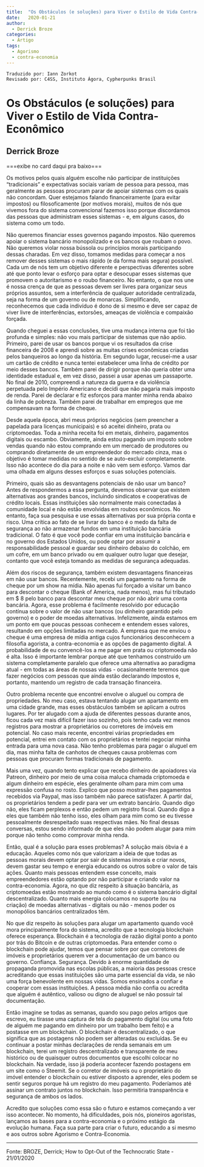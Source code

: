 ```yaml
---
title:  "Os Obstáculos (e soluções) para Viver o Estilo de Vida Contra-Econômico"
date:   2020-01-21
author:
  - Derrick Broze
categories:
  - Artigo
tags:
  - Agorismo
  - contra-economia
---
```

```
Traduzido por: Iann Zorkot
Revisado por: C4SS, Instituto Ágora, Cypherpunks Brasil
```

# Os Obstáculos (e soluções) para Viver o Estilo de Vida Contra-Econômico
## Derrick Broze

===exibe no card daqui pra baixo===

Os motivos pelos quais alguém escolhe não participar de instituições “tradicionais” e expectativas sociais variam de pessoa para pessoa, mas geralmente as pessoas procuram parar de apoiar sistemas com os quais não concordam. Quer estejamos falando financeiramente (para evitar impostos) ou filosoficamente (por motivos morais), muitos de nós que vivemos fora do sistema convencional fazemos isso porque discordamos das pessoas que administram esses sistemas - e, em alguns casos, do sistema como um todo.

Não queremos financiar esses governos pagando impostos. Não queremos apoiar o sistema bancário monopolizado e os bancos que roubam o povo. Não queremos violar nossa bússola ou princípios morais participando dessas charadas. Em vez disso, tomamos medidas para começar a nos remover desses sistemas o mais rápido (e da forma mais segura) possível. Cada um de nós tem um objetivo diferente e perspectivas diferentes sobre até que ponto levar o esforço para optar e desocupar esses sistemas que promovem o autoritarismo e o roubo financeiro. No entanto, o que nos une é nossa crença de que as pessoas devem ser livres para organizar seus próprios assuntos, sem a interferência de qualquer autoridade centralizada, seja na forma de um governo ou de monarcas. Simplificando, reconhecemos que cada indivíduo é dono de si mesmo e deve ser capaz de viver livre de interferências, extorsões, ameaças de violência e compaixão forçada.

Quando cheguei a essas conclusões, tive uma mudança interna que foi tão profunda e simples: não vou mais participar de sistemas que não apóio. Primeiro, parei de usar os bancos porque vi os resultados da crise financeira de 2008 e aprendi sobre as muitas crises econômicas criadas pelos banqueiros ao longo da história. Em segundo lugar, recusei-me a usar um cartão de crédito e nunca tentei estabelecer uma linha de crédito por meio desses bancos. Também parei de dirigir porque não queria obter uma identidade estadual e, em vez disso, passei a usar apenas um passaporte. No final de 2010, compreendi a natureza da guerra e da violência perpetuada pelo Império Americano e decidi que não pagaria mais imposto de renda. Parei de declarar e fiz esforços para manter minha renda abaixo da linha de pobreza. Também parei de trabalhar em empregos que me compensavam na forma de cheque.

Desde aquela época, abri meus próprios negócios (sem preencher a papelada para licenças municipais) e só aceitei dinheiro, prata ou criptomoedas. Toda a minha receita foi em metais, dinheiro, pagamentos digitais ou escambo. Obviamente, ainda estou pagando um imposto sobre vendas quando não estou comprando em um mercado de produtores ou comprando diretamente de um empreendedor do mercado cinza, mas o objetivo é tomar medidas no sentido de se auto-excluir completamente. Isso não acontece do dia para a noite e não vem sem esforço. Vamos dar uma olhada em alguns desses esforços e suas soluções potenciais.

Primeiro, quais são as desvantagens potenciais de não usar um banco? Antes de respondermos a essa pergunta, devemos observar que existem alternativas aos grandes bancos, incluindo sindicatos e cooperativas de crédito locais. Essas instituições são normalmente mais conectadas à comunidade local e não estão envolvidas em roubos econômicos. No entanto, faça sua pesquisa e use essas alternativas por sua própria conta e risco. Uma crítica ao fato de se livrar do banco é o medo da falta de segurança ao não armazenar fundos em uma instituição bancária tradicional. O fato é que você pode confiar em uma instituição bancária e no governo dos Estados Unidos, ou pode optar por assumir a responsabilidade pessoal e guardar seu dinheiro debaixo do colchão, em um cofre, em um banco privado ou em qualquer outro lugar que desejar, contanto que você esteja tomando as medidas de segurança adequadas.

Além dos riscos de segurança, também existem desvantagens financeiras em não usar bancos. Recentemente, recebi um pagamento na forma de cheque por um show na mídia. Não apenas fui forçado a visitar um banco para descontar o cheque (Bank of America, nada menos), mas fui tributado em $ 8 pelo banco para descontar meu cheque por não abrir uma conta bancária. Agora, esse problema é facilmente resolvido por educação contínua sobre o valor de não usar bancos (ou dinheiro garantido pelo governo) e o poder de moedas alternativas. Infelizmente, ainda estamos em um ponto em que poucas pessoas conhecem e entendem esses valores, resultando em opções limitadas no mercado. A empresa que me enviou o cheque é uma empresa de mídia antiga cujos funcionários desconhecem a filosofia agorista, a contra-economia e as opções de pagamento digital. A probabilidade de eu convencê-los a me pagar em prata ou criptomoeda não é alta. Isso é importante lembrar porque até que tenhamos construído um sistema completamente paralelo que oferece uma alternativa ao paradigma atual - em todas as áreas de nossas vidas - ocasionalmente teremos que fazer negócios com pessoas que ainda estão declarando impostos e, portanto, mantendo um registro de cada transação financeira.

Outro problema recente que encontrei envolve o aluguel ou compra de propriedades. No meu caso, estava tentando alugar um apartamento em uma cidade grande, mas esses obstáculos também se aplicam a outros lugares. Por ter alugado com a ajuda de diferentes pessoas durante anos, ficou cada vez mais difícil fazer isso sozinho, pois tenho cada vez menos registros para mostrar a proprietários ou corretores de imóveis em potencial. No caso mais recente, encontrei várias propriedades em potencial, entrei em contato com os proprietários e tentei negociar minha entrada para uma nova casa. Não tenho problemas para pagar o aluguel em dia, mas minha falta de canhotos de cheques causa problemas com pessoas que procuram formas tradicionais de pagamento.

Mais uma vez, quando tento explicar que recebo dinheiro de apoiadores via Patreon, dinheiro por meio de uma coisa maluca chamada criptomoeda e algum dinheiro em espécie, eles geralmente olham para mim com uma expressão confusa no rosto. Explico que posso mostrar-lhes pagamentos recebidos via Paypal, mas isso também não parece satisfazer. A partir daí, os proprietários tendem a pedir para ver um extrato bancário. Quando digo não, eles ficam perplexos e então pedem um registro fiscal. Quando digo a eles que também não tenho isso, eles olham para mim como se eu tivesse pessoalmente desrespeitado suas respectivas mães. No final dessas conversas, estou sendo informado de que eles não podem alugar para mim porque não tenho como comprovar minha renda.

Então, qual é a solução para esses problemas? A solução mais óbvia é a educação. Aqueles como nós que valorizam a ideia de que todas as pessoas morais devem optar por sair de sistemas imorais e criar novos, devem gastar seu tempo e energia educando os outros sobre o valor de tais ações. Quanto mais pessoas entendem esse conceito, mais empreendedores estão optando por não participar e criando valor na contra-economia. Agora, no que diz respeito à situação bancária, as criptomoedas estão mostrando ao mundo como é o sistema bancário digital descentralizado. Quanto mais energia colocamos no suporte (ou na criação) de moedas alternativas - digitais ou não - menos poder os monopólios bancários centralizados têm.

No que diz respeito às soluções para alugar um apartamento quando você mora principalmente fora do sistema, acredito que a tecnologia blockchain oferece esperança. Blockchain é a tecnologia de razão digital ponto a ponto por trás do Bitcoin e de outras criptomoedas. Para entender como o blockchain pode ajudar, temos que pensar sobre por que corretores de imóveis e proprietários querem ver a documentação de um banco ou governo. Confiança. Segurança. Devido à enorme quantidade de propaganda promovida nas escolas públicas, a maioria das pessoas cresce acreditando que essas instituições são uma parte essencial da vida, se não uma força benevolente em nossas vidas. Somos ensinados a confiar e cooperar com essas instituições. A pessoa média não confia ou acredita que alguém é autêntico, valioso ou digno de aluguel se não possuir tal documentação.

Então imagine se todas as semanas, quando sou pago pelos artigos que escrevo, eu tirasse uma captura de tela do pagamento digital (ou uma foto de alguém me pagando em dinheiro por um trabalho bem feito) e a postasse em um blockchain. O blockchain é descentralizado, o que significa que as postagens não podem ser alteradas ou excluídas. Se eu continuar a postar minhas declarações de renda semanais em um blockchain, terei um registro descentralizado e transparente de meu histórico ou de quaisquer outros documentos que escolhi colocar no blockchain. Na verdade, isso já poderia acontecer fazendo postagens em um site como o Steemit. Se o corretor de imóveis ou o proprietário do imóvel entender o blockchain ou estiver disposto a aprender, eles podem se sentir seguros porque há um registro do meu pagamento. Poderíamos até assinar um contrato juntos no blockchain. Isso permitiria transparência e segurança de ambos os lados.

Acredito que soluções como essa são o futuro e estamos começando a ver isso acontecer. No momento, há dificuldades, pois nós, pioneiros agoristas, lançamos as bases para a contra-economia e o próximo estágio da evolução humana. Faça sua parte para criar o futuro, educando a si mesmo e aos outros sobre Agorismo e Contra-Economia.

---
Fonte: BROZE, Derrick; How to Opt-Out of the Technocratic State - 21/01/2020